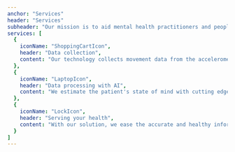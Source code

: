 ```yaml
---
anchor: "Services"
header: "Services"
subheader: "Our mission is to aid mental health practitioners and people diagnosed with depression by collecting, aggregating and analyzing data from patients and communicating it to doctors."
services: [
  {
    iconName: "ShoppingCartIcon",
    header: "Data collection",
    content: "Our technology collects movement data from the accelerometer and location sensors of smartphones and smart wearables."
  },
  {
    iconName: "LaptopIcon",
    header: "Data processing with AI",
    content: "We estimate the patient's state of mind with cutting edge Machine Learning algorithms."
  },
  {
    iconName: "LockIcon",
    header: "Serving your health",
    content: "With our solution, we ease the accurate and healthy information transfer between doctors and their patients."
  }
]
---
```

